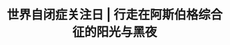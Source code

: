 ---
title: 世界自闭症关注日 | 行走在阿斯伯格综合征的阳光与黑夜
tags: [孤独症, ASD, 自闭症, Aspie, 孤独症谱系]
color: success
description: I am proud to be different.
external_url: http://mp.weixin.qq.com/s?__biz=MzIyMzgyMjY5NQ==&amp;mid=2247483661&amp;idx=1&amp;sn=3c442b6fdf8e8ea04f591f9400876834&amp;chksm=e8191705df6e9e1383ead97231faf8449b46eca6da698fb751c6fc63e99143c40aa7a71f19eb&amp;scene=27#wechat_redirect
---